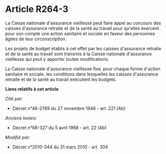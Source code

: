 # Article R264-3

La Caisse nationale d'assurance vieillesse peut faire appel au concours des caisses d'assurance retraite et de la santé au
travail pour qu'elles exercent pour son compte une action sanitaire et sociale en faveur des personnes âgées de leur
circonscription.

Les projets de budget établis à cet effet par les caisses d'assurance retraite et de la santé au travail sont transmis à la
Caisse nationale d'assurance vieillesse qui peut y apporter toutes modifications. 

La Caisse nationale d'assurance vieillesse fixe, pour chaque forme d'action sanitaire et sociale, les conditions dans
lesquelles les caisses d'assurance retraite et de la santé au travail exécutent les budgets.

**Liens relatifs à cet article**

_Cité par_:

  - Décret n°46-2769 du 27 novembre 1946 - art. 221 (Ab)

_Anciens textes_:

  - Décret n°68-327 du 5 avril 1968 - art. 22 (Ab)

_Modifié par_:

  - Décret n°2010-344 du 31 mars 2010 - art. 304
